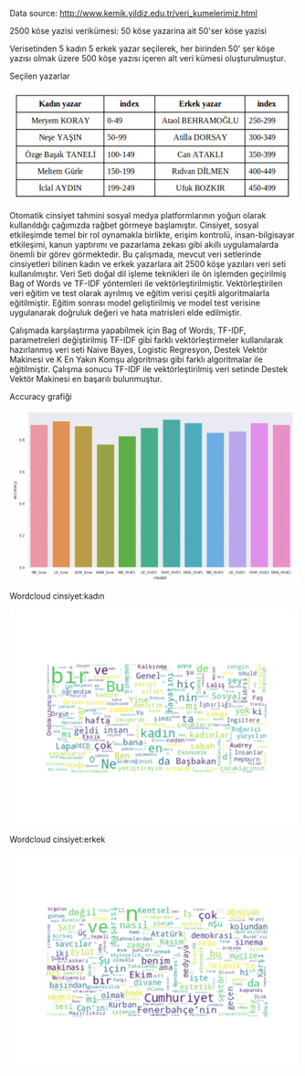 Data source: http://www.kemik.yildiz.edu.tr/veri_kumelerimiz.html

2500 köse yazisi verikümesi:  50 köse yazarina ait 50'ser köse yazisi

Verisetinden 5 kadın 5 erkek yazar seçilerek, her birinden 50' şer köşe yazısı olmak üzere 500 köşe yazısı içeren alt veri kümesi oluşturulmuştur.

Seçilen yazarlar 

![](image/yazarlar.png)

Otomatik cinsiyet tahmini sosyal medya platformlarının yoğun olarak kullanıldığı çağımızda rağbet görmeye başlamıştır. Cinsiyet, sosyal etkileşimde temel bir rol oynamakla birlikte, erişim kontrolü, insan-bilgisayar etkileşimi, kanun yaptırımı ve pazarlama zekası gibi akıllı uygulamalarda önemli bir görev görmektedir. Bu çalışmada, mevcut veri setlerinde cinsiyetleri bilinen kadın ve erkek yazarlara ait 2500 köşe yazıları veri seti kullanılmıştır. Veri Seti doğal dil işleme teknikleri ile ön işlemden geçirilmiş Bag of Words ve TF-IDF yöntemleri ile vektörleştirilmiştir. Vektörleştirilen veri eğitim ve test olarak ayrılmış ve eğitim verisi çeşitli algoritmalarla eğitilmiştir. Eğitim sonrası model geliştirilmiş ve model test verisine uygulanarak doğruluk değeri ve hata matrisleri elde edilmiştir. 

Çalışmada karşılaştırma yapabilmek için Bag of Words, TF-IDF, parametreleri değiştirilmiş TF-IDF gibi farklı vektörleştirmeler kullanılarak hazırlanmış veri seti Naive Bayes, Logistic Regresyon, Destek Vektör Makinesi ve K En Yakın Komşu algoritması gibi farklı algoritmalar ile eğitilmiştir. Çalışma sonucu TF-IDF ile vektörleştirilmiş veri setinde Destek Vektör Makinesi en başarılı bulunmuştur.

Accuracy grafiği

![](image/accuracy.png)

Wordcloud cinsiyet:kadın

![](image/wordkadin_i.png)

Wordcloud cinsiyet:erkek

![](image/worderkek.png)
